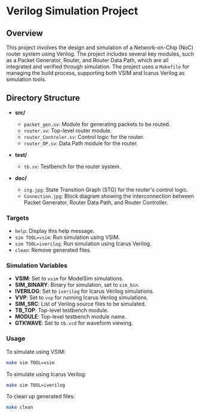# Verilog Simulation Project

## Overview

This project involves the design and simulation of a Network-on-Chip (NoC) router system using Verilog. The project includes several key modules, such as a Packet Generator, Router, and Router Data Path, which are all integrated and verified through simulation. The project uses a `Makefile` for managing the build process, supporting both VSIM and Icarus Verilog as simulation tools.

## Directory Structure

- **src/**
  - `packet_gen.sv`: Module for generating packets to be routed.
  - `router.sv`: Top-level router module.
  - `router_Controler.sv`: Control logic for the router.
  - `router_DP.sv`: Data Path module for the router.

- **test/**
  - `tb.sv`: Testbench for the router system.

- **doc/**
  - `stg.jpg`: State Transition Graph (STG) for the router's control logic.
  - `Connection.jpg`: Block diagram showing the interconnection between Packet Generator, Router Data Path, and Router Controller.


### Targets

- `help`: Display this help message.
- `sim TOOL=vsim`: Run simulation using VSIM.
- `sim TOOL=iverilog`: Run simulation using Icarus Verilog.
- `clean`: Remove generated files.

### Simulation Variables

- **VSIM**: Set to `vsim` for ModelSim simulations.
- **SIM_BINARY**: Binary for simulation, set to `sim_bin`.
- **IVERILOG**: Set to `iverilog` for Icarus Verilog simulations.
- **VVP**: Set to `vvp` for running Icarus Verilog simulations.
- **SIM_SRC**: List of Verilog source files to be simulated.
- **TB_TOP**: Top-level testbench module.
- **MODULE**: Top-level testbench module name.
- **GTKWAVE**: Set to `tb.vcd` for waveform viewing.

### Usage

To simulate using VSIM:
```bash
make sim TOOL=vsim
```

To simulate using Icarus Verilog:
```bash
make sim TOOL=iverilog
```

To clean up generated files:
```bash
make clean
```






